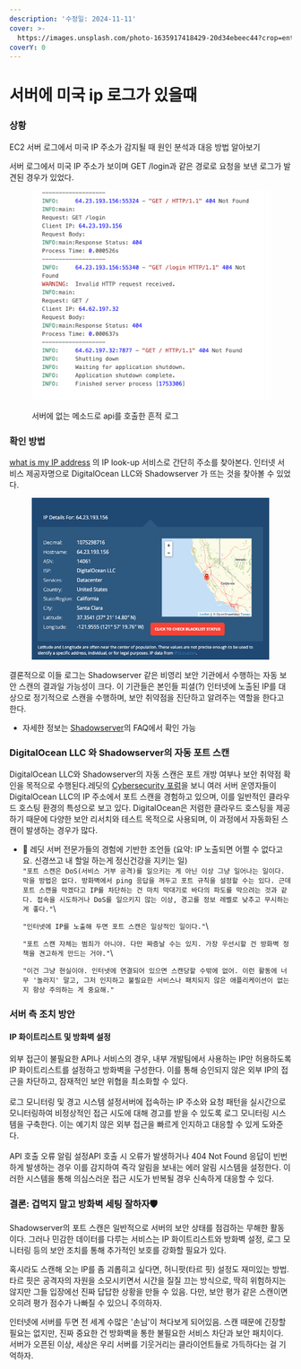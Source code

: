 ```yaml
---
description: '수정일: 2024-11-11'
cover: >-
  https://images.unsplash.com/photo-1635917418429-20d34ebeec44?crop=entropy&cs=srgb&fm=jpg&ixid=M3wxOTcwMjR8MHwxfHNlYXJjaHw5fHx1c2F8ZW58MHx8fHwxNzMxNDgxNDM4fDA&ixlib=rb-4.0.3&q=85
coverY: 0
---
```


# 서버에 미국 ip 로그가 있을때

### 상황

EC2 서버 로그에서 미국 IP 주소가 감지될 때 원인 분석과 대응 방법 알아보기

서버 로그에서 미국 IP 주소가 보이며 GET /login과 같은 경로로 요청을 보낸 로그가 발견된 경우가 있었다.

<figure><img src=".gitbook/assets/1731040602.png.webp" alt=""><figcaption><p>서버에 없는 메소드로 api를 호출한 흔적 로그</p></figcaption></figure>

### 확인 방법

[what is my IP address](https://whatismyipaddress.com/ip-lookup) 의 IP look-up 서비스로 간단히 주소를 찾아본다. 인터넷 서비스 제공자명으로 DigitalOcean LLC와 Shadowserver 가 뜨는 것을 찾아볼 수 있었다.

<figure><img src=".gitbook/assets/12345.webp" alt=""><figcaption></figcaption></figure>

결론적으로 이들 로그는 Shadowserver 같은 비영리 보안 기관에서 수행하는 자동 보안 스캔의 결과일 가능성이 크다. 이 기관들은 본인들 피셜(?) 인터넷에 노출된 IP를 대상으로 정기적으로 스캔을 수행하며, 보안 취약점을 진단하고 알려주는 역할을 한다고 한다.

* 자세한 정보는 [Shadowserver](https://www.shadowserver.org/faq/why-are-your-ips-scanning-my-network/)의 FAQ에서 확인 가능

### DigitalOcean LLC 와 Shadowserver의 자동 포트 스캔

DigitalOcean LLC와 Shadowserver의 자동 스캔은 포트 개방 여부나 보안 취약점 확인을 목적으로 수행된다.레딧의 [Cybersecurity 포럼](https://www.reddit.com/r/cybersecurity/comments/ut3ygj/excessive\_port\_scans\_from\_digital\_ocean\_llc/)을 보니 여러 서버 운영자들이 DigitalOcean LLC의 IP 주소에서 포트 스캔을 경험하고 있으며, 이를 일반적인 클라우드 호스팅 환경의 특성으로 보고 있다. DigitalOcean은 저렴한 클라우드 호스팅을 제공하기 때문에 다양한 보안 리서치와 테스트 목적으로 사용되며, 이 과정에서 자동화된 스캔이 발생하는 경우가 많다.

*   🌊 레딧 서버 전문가들의 경험에 기반한 조언들 (요약: IP 노출되면 어쩔 수 없다고요. 신경쓰고 내 할일 하는게 정신건강을 지키는 일)\
    `"포트 스캔은 DoS(서비스 거부 공격)를 일으키는 게 아닌 이상 그냥 일어나는 일이다. 막을 방법은 없다. 방화벽에서 ping 응답을 꺼두고 포트 규칙을 설정할 수는 있다. 근데 포트 스캔을 막겠다고 IP를 차단하는 건 마치 막대기로 바다의 파도를 막으려는 것과 같다. 접속을 시도하거나 DoS를 일으키지 않는 이상, 경고를 정보 레벨로 낮추고 무시하는 게 좋다."`\\

    `"인터넷에 IP를 노출해 두면 포트 스캔은 일상적인 일이다."`\\

    `"포트 스캔 자체는 범죄가 아니야. 다만 짜증날 수는 있지. 가장 우선시할 건 방화벽 정책을 견고하게 만드는 거야."`\\

    `"이건 그냥 현실이야. 인터넷에 연결되어 있으면 스캔당할 수밖에 없어. 이런 활동에 너무 '놀라지' 말고, 그저 인지하고 불필요한 서비스나 패치되지 않은 애플리케이션이 없는지 항상 주의하는 게 중요해."`

### 서버 측 조치 방안

#### IP 화이트리스트 및 방화벽 설정

외부 접근이 불필요한 API나 서비스의 경우, 내부 개발팀에서 사용하는 IP만 허용하도록 IP 화이트리스트를 설정하고 방화벽을 구성한다. 이를 통해 승인되지 않은 외부 IP의 접근을 차단하고, 잠재적인 보안 위협을 최소화할 수 있다.\
\
로그 모니터링 및 경고 시스템 설정서버에 접속하는 IP 주소와 요청 패턴을 실시간으로 모니터링하여 비정상적인 접근 시도에 대해 경고를 받을 수 있도록 로그 모니터링 시스템을 구축한다. 이는 예기치 않은 외부 접근을 빠르게 인지하고 대응할 수 있게 도와준다.\
\
API 호출 오류 알림 설정API 호출 시 오류가 발생하거나 404 Not Found 응답이 빈번하게 발생하는 경우 이를 감지하여 즉각 알림을 보내는 에러 알림 시스템을 설정한다. 이러한 시스템을 통해 의심스러운 접근 시도가 반복될 경우 신속하게 대응할 수 있다.

### 결론: 겁먹지 말고 방화벽 세팅 잘하자🛡️

Shadowserver의 포트 스캔은 일반적으로 서버의 보안 상태를 점검하는 무해한 활동이다. 그러나 민감한 데이터를 다루는 서비스는 IP 화이트리스트와 방화벽 설정, 로그 모니터링 등의 보안 조치를 통해 추가적인 보호를 강화할 필요가 있다.

혹시라도 스캔해 오는 IP를 좀 괴롭히고 싶다면, 허니팟(타르 핏) 설정도 재미있는 방법. 타르 핏은 공격자의 자원을 소모시키면서 시간을 질질 끄는 방식으로, 딱히 위험하지는 않지만 그들 입장에선 진짜 답답한 상황을 만들 수 있음. 다만, 보안 평가 같은 스캔이면 오히려 평가 점수가 나빠질 수 있으니 주의하자.

인터넷에 서버를 두면 전 세계 수많은 '손님'이 쳐다보게 되어있음. 스캔 때문에 긴장할 필요는 없지만, 진짜 중요한 건 방화벽을 통한 불필요한 서비스 차단과 보안 패치이다. 서버가 오픈된 이상, 세상은 우리 서버를 기웃거리는 클라이언트들로 가득하다는 걸 기억하자.​
